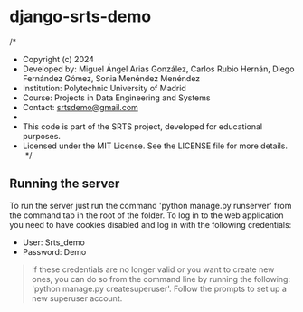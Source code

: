 # django-srts-demo
/*
 * Copyright (c) 2024
 * Developed by: Miguel Ángel Arias González, Carlos Rubio Hernán, Diego Fernández Gómez, Sonia Menéndez Menéndez
 * Institution: Polytechnic University of Madrid
 * Course: Projects in Data Engineering and Systems
 * Contact: srtsdemo@gmail.com
 *
 * This code is part of the SRTS project, developed for educational purposes.
 * Licensed under the MIT License. See the LICENSE file for more details.
 */
## Running the server
To run the server just run the command 'python manage.py runserver' from the command tab in the root of the folder. 
To log in to the web application you need to have cookies disabled and log in with the following credentials:
* User: Srts_demo
* Password: Demo
> If these credentials are no longer valid or you want to create new ones, you can do so from the command line by running the following: 'python manage.py createsuperuser'.
Follow the prompts to set up a new superuser account.
